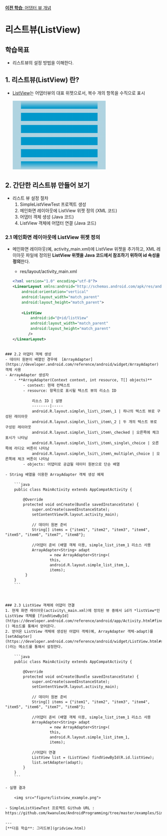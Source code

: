 <style>
div.polaroid {
  	width: 640px;
  	box-shadow: 0 10px 30px 0 rgba(0, 0, 0, 0.2), 0 16px 30px 0 rgba(0, 0, 0, 0.19);
  	text-align: center;
	margin-bottom: 0.5cm;
}
</style>

[**이전 학습**: 어댑터 뷰 개념](adapterview.html)
# 리스트뷰(ListView)

## 학습목표
- 리스트뷰의 설정 방법을 이해한다.

## 1. 리스트뷰(ListView) 란?
- [ListView](https://developer.android.com/reference/android/widget/ListView)는 어댑터뷰의 대표 위젯으로서, 복수 개의 항목을 수직으로 표시


	<img src="figure/listview.png" width=300>

<a name="2"></a>
## 2. 간단한 리스트뷰 만들어 보기
- 리스트 뷰 설정 절차
	1. SimpleListViewTest 프로젝트 생성
	2. 메인화면 레이아웃에 ListView 위젯 정의 (XML 코드)
	2. 어댑터 객체 생성 (Java 코드)
	3. ListView 객체에 어댑터 연결 (Java 코드)

<a name="2.1"></a>
### 2.1 메인화면 레이아웃에 ListView 위젯 정의
- 메인화면 레이아웃(예, activity\_main.xml)에 ListView 위젯을 추가하고, XML 레이아웃 파일에 정의된 **ListView 위젯을 Java 코드에서 참조하기 위하여 id 속성을 정의**한다.
	- res/layout/activity\_main.xml

	```xml
	<?xml version="1.0" encoding="utf-8"?>
	<LinearLayout xmlns:android="http://schemas.android.com/apk/res/android"
	    android:orientation="vertical"
	    android:layout_width="match_parent"
	    android:layout_height="match_parent">

	    <ListView
	        android:id="@+id/listView"
	        android:layout_width="match_parent"
	        android:layout_height="match_parent"
	       />
	</LinearLayout>
```

### 2.2 어댑터 객체 생성
- 데이터 원본이 배열인 경우에  [ArrayAdapter](https://developer.android.com/reference/android/widget/ArrayAdapter) 객체 사용
- ArrayAdapter 생성자
	- **ArrayAdapter(Context context, int resource, T[] objects)**
		- context: 현재 컨텍스트
		- resource: 항목으로 표시될 텍스트 뷰의 리소스 ID

			리소스 ID | 설명
			--------|-----
			android.R.layout.simple\_list\_item\_1 | 하나의 텍스트 뷰로 구성된 레이아웃
			android.R.layout.simple\_list\_item\_2 | 두 개의 텍스트 뷰로 구성된 레이아웃
			android.R.layout.simple\_list\_item\_checked | 오른쪽에 체크 표시가 나타남
			android.R.layout.simple\_list\_item\_single\_choice | 오른쪽에 라디오 버튼이 나타남
			android.R.layout.simple\_lsit\_item\_multiple\_choice | 오른쪽에 체크 버튼이 나타남
		- objects: 어댑터로 공급될 데이터 원본으로 단순 배열

- String 배열을 이용한 ArrayAdapter 객체 생성 예제

	```java
	public class MainActivity extends AppCompatActivity {

	    @Override
	    protected void onCreate(Bundle savedInstanceState) {
	        super.onCreate(savedInstanceState);
	        setContentView(R.layout.activity_main);

	        // 데이터 원본 준비
	        String[] items = {"item1", "item2", "item3", "item4", "item5", "item6", "item7", "item8"};

	        //어댑터 준비 (배열 객체 이용, simple_list_item_1 리소스 사용
	        ArrayAdapter<String> adapt
	                = new ArrayAdapter<String>(
	                this,
	                android.R.layout.simple_list_item_1,
	                items);
	     }
	}
	```  



### 2.3 ListView 객체에 어댑터 연결
1. 현재 화면 레이아웃(activity\_main.xml)에 정의된 뷰 중에서 id가 *listView*인 	ListView 객체를 [findViewById](https://developer.android.com/reference/android/app/Activity.html#findViewById(int))() 메소드를 통해서 얻어온다.
2. 얻어온 ListView 객체에 생성된 어댑터 객체(예, ArrayAdapter 객체-adapt)를 [setAdapter](https://developer.android.com/reference/android/widget/ListView.html#setAdapter(android.widget.ListAdapter))()라는 메소드를 통해서 설정한다.

	```java
	public class MainActivity extends AppCompatActivity {

	    @Override
	    protected void onCreate(Bundle savedInstanceState) {
	        super.onCreate(savedInstanceState);
	        setContentView(R.layout.activity_main);

	        // 데이터 원본 준비
	        String[] items = {"item1", "item2", "item3", "item4", "item5", "item6", "item7", "item8"};

	        //어댑터 준비 (배열 객체 이용, simple_list_item_1 리소스 사용
	        ArrayAdapter<String> adapt
	                = new ArrayAdapter<String>(
	                this,
	                android.R.layout.simple_list_item_1,
	                items);

	        //어댑터 연결
	        ListView list = (ListView) findViewById(R.id.listView);
	        list.setAdapter(adapt);
	    }
	}
	```

- 실행 결과

	<img src="figure/listview_example.png">
	
- SimpleListViewTest 프로젝트 Github URL : https://github.com/kwanulee/AndroidProgramming/tree/master/examples/SimpleListViewTest

---
[**다음 학습**: 그리드뷰](gridview.html)

